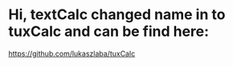 # Hi, textCalc changed name in to tuxCalc and can be find here:

https://github.com/lukaszlaba/tuxCalc
